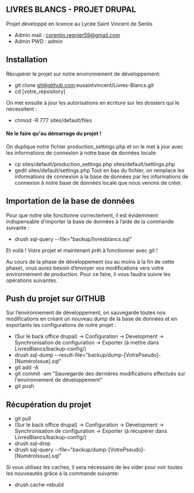 
LIVRES BLANCS - PROJET DRUPAL
-----------------------------

Projet développé en licence au Lycée Saint Vincent de Senlis

 - Admin mail : corentin.regnier59@gmail.com
 - Admin PWD : admin
 
Installation
------------
Récupérer le projet sur notre environnement de développement:

 * git clone git@github.com:eusaintvincent/Livres-Blancs.git
 * cd [votre_repository]

On met ensuite à jour les autorisations en écriture sur les dossiers qui le nécessitent :
 
 * chmod -R 777 sites/default/files


#### Ne le faire qu'au démarrage du projet !

On duplique notre fichier production_settings.php et on le met à jour avec les informations de connexion à notre base
 de données locale:

 * cp sites/default/production_settings.php sites/default/settings.php
 * gedit sites/default/settings.php
Tout en bas du fichier, on remplace les informations de connexion à la base de données par les informations de
connexion à notre base de données locale que nous venons de créer.

Importation de la base de données
---------------------------------

Pour que notre site fonctionne correctement, il est évidemment indispensable d’importer la base de données à l’aide de la commande suivante :

 * drush sql-query --file="backup/livresblancs.sql"

Et voilà ! Votre projet et maintenant prêt à fonctionner avec git !




Au cours de la phase de développement (ou au moins à la fin de cette phase), vous aurez besoin d’envoyer vos modifications vers votre environnement de production. Pour ce faire, il vous faudra suivre les opérations suivantes.

Push du projet sur GITHUB
-------------------------
Sur l’environnement de développement, on sauvegarde toutes nos modifications en créant un nouveau dump de la base de données et en exportants les configurations de notre projet :

 * (Sur le back office drupal) -> Configuration -> Development -> Synchronisation de configuration -> Exporter (à mettre dans LivresBlancs/backup-config/)
 * drush sql-dump --result-file="backup/dump-[VotrePseudo]-[NuméroIssue].sql"
 * git add -A
 * git commit -am "Sauvegarde des dernières modifications effectués sur l'environnement de développement"
 * git push


Récupération du projet
----------------------

 * git pull
 * (Sur le back office drupal) -> Configuration -> Development -> Synchronisation de configuration -> Exporter (à récupérer dans LivresBlancs/backup-config/)
 * drush sql-drop
 * drush sql-query --file="backup/dump-[VotrePseudo]-[NuméroIssue].sql"
 
Si vous utilisez les caches, il sera nécessaire de les vider pour voir toutes les nouveautés grâce à la commande suivante:

 * drush cache-rebuild
